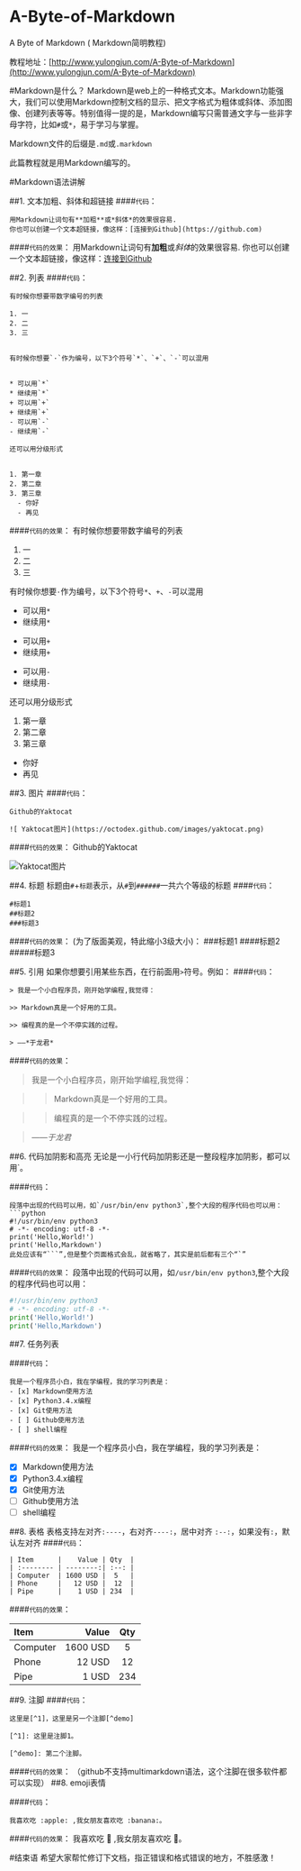 # A-Byte-of-Markdown
A Byte of Markdown ( Markdown简明教程)

教程地址：[http://www.yulongjun.com/A-Byte-of-Markdown](http://www.yulongjun.com/A-Byte-of-Markdown)

#Markdown是什么？
Markdown是web上的一种格式文本。Markdown功能强大，我们可以使用Markdown控制文档的显示、把文字格式为粗体或斜体、添加图像、创建列表等等。特别值得一提的是，Markdown编写只需普通文字与一些非字母字符，比如`#`或`*`，易于学习与掌握。 

Markdown文件的后缀是`.md`或`.markdown`

此篇教程就是用Markdown编写的。

#Markdown语法讲解

##1. 文本加粗、斜体和超链接
####`代码`：
```
用Markdown让词句有**加粗**或*斜体*的效果很容易.
你也可以创建一个文本超链接，像这样：[连接到Github](https://github.com)

```
####`代码的效果`：
用Markdown让词句有**加粗**或*斜体*的效果很容易.
你也可以创建一个文本超链接，像这样：[连接到Github](https://github.com)

##2. 列表
####`代码`：
```
有时候你想要带数字编号的列表

1. 一
2. 二
3. 三


有时候你想要`·`作为编号，以下3个符号`*`、`+`、`-`可以混用


* 可以用`*`
* 继续用`*`
+ 可以用`+`
+ 继续用`+`
- 可以用`-`
- 继续用`-`

还可以用分级形式


1. 第一章
2. 第二章
3. 第三章
  - 你好
  - 再见

  ```
####`代码的效果`：
有时候你想要带数字编号的列表

1. 一
2. 二
3. 三


有时候你想要`·`作为编号，以下3个符号`*`、`+`、`-`可以混用


* 可以用`*`
* 继续用`*`
+ 可以用`+`
+ 继续用`+`
- 可以用`-`
- 继续用`-`

还可以用分级形式


1. 第一章
2. 第二章
3. 第三章
  - 你好
  - 再见

##3. 图片
####`代码`：
```
Github的Yaktocat

![ Yaktocat图片](https://octodex.github.com/images/yaktocat.png)
```
####`代码的效果`：
Github的Yaktocat

![ Yaktocat图片](https://octodex.github.com/images/yaktocat.png)

##4. 标题
标题由`#`+`标题`表示，从`#`到`######`一共六个等级的标题
####`代码`：
```
#标题1
##标题2
###标题3
```
####`代码的效果`：
(为了版面美观，特此缩小3级大小)：
###标题1
####标题2
#####标题3


##5. 引用
如果你想要引用某些东西，在行前面用`>`符号。例如：
####`代码`：
```
> 我是一个小白程序员，刚开始学编程,我觉得：

>> Markdown真是一个好用的工具。

>> 编程真的是一个不停实践的过程。

> ——*于龙君*
```
####`代码的效果`：
> 我是一个小白程序员，刚开始学编程,我觉得：

>> Markdown真是一个好用的工具。

>> 编程真的是一个不停实践的过程。

> ——*于龙君*


##6. 代码加阴影和高亮
无论是一小行代码加阴影还是一整段程序加阴影，都可以用`。

####`代码`：
```
段落中出现的代码可以用，如`/usr/bin/env python3`,整个大段的程序代码也可以用：
```python
#!/usr/bin/env python3
# -*- encoding: utf-8 -*-
print('Hello,World!')
print('Hello,Markdown')
此处应该有“```”,但是整个页面格式会乱，就省略了，其实是前后都有三个“`”
```
####`代码的效果`：
段落中出现的代码可以用，如`/usr/bin/env python3`,整个大段的程序代码也可以用：
```python
#!/usr/bin/env python3
# -*- encoding: utf-8 -*-
print('Hello,World!')
print('Hello,Markdown')
```


##7. 任务列表

####`代码`：
```
我是一个程序员小白，我在学编程，我的学习列表是：
- [x] Markdown使用方法
- [x] Python3.4.x编程
- [x] Git使用方法
- [ ] Github使用方法
- [ ] shell编程
```
####`代码的效果`：
我是一个程序员小白，我在学编程，我的学习列表是：
- [x] Markdown使用方法
- [x] Python3.4.x编程
- [x] Git使用方法
- [ ] Github使用方法
- [ ] shell编程

##8. 表格
表格支持左对齐`:----`，右对齐`----:`，居中对齐 `:--:`，如果没有`:`，默认左对齐
####`代码`：
```
| Item      |    Value | Qty  |
| :-------- | --------:| :--: |
| Computer  | 1600 USD |  5   |
| Phone     |   12 USD |  12  |
| Pipe      |    1 USD | 234  |
```
####`代码的效果`：

| Item      |    Value | Qty  |
| :-------- | --------:| :--: |
| Computer  | 1600 USD |  5   |
| Phone     |   12 USD |  12  |
| Pipe      |    1 USD | 234  |

##9. 注脚
####`代码`：
```
这里是[^1]，这里是另一个注脚[^demo]

[^1]: 这里是注脚1。

[^demo]: 第二个注脚。 
```
####`代码的效果`：
（github不支持multimarkdown语法，这个注脚在很多软件都可以实现）
##8. emoji表情 

####`代码`：
```
我喜欢吃 :apple: ,我女朋友喜欢吃 :banana:。
```
####`代码的效果`：
我喜欢吃 :apple: ,我女朋友喜欢吃 :banana:。


#结束语
希望大家帮忙修订下文档，指正错误和格式错误的地方，不胜感激！
